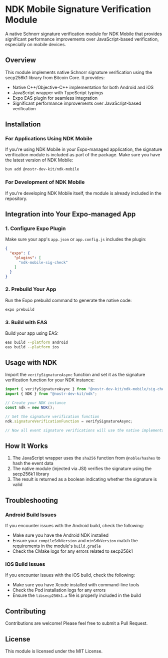 # NDK Mobile Signature Verification Module

A native Schnorr signature verification module for NDK Mobile that provides significant performance improvements over JavaScript-based verification, especially on mobile devices.

## Overview

This module implements native Schnorr signature verification using the secp256k1 library from Bitcoin Core. It provides:

- Native C++/Objective-C++ implementation for both Android and iOS
- JavaScript wrapper with TypeScript typings
- Expo EAS plugin for seamless integration
- Significant performance improvements over JavaScript-based verification

## Installation

### For Applications Using NDK Mobile

If you're using NDK Mobile in your Expo-managed application, the signature verification module is included as part of the package. Make sure you have the latest version of NDK Mobile:

```bash
bun add @nostr-dev-kit/ndk-mobile
```

### For Development of NDK Mobile

If you're developing NDK Mobile itself, the module is already included in the repository.

## Integration into Your Expo-managed App

### 1. Configure Expo Plugin

Make sure your app's `app.json` or `app.config.js` includes the plugin:

```json
{
  "expo": {
    "plugins": [
      "ndk-mobile-sig-check"
    ]
  }
}
```

### 2. Prebuild Your App

Run the Expo prebuild command to generate the native code:

```bash
expo prebuild
```

### 3. Build with EAS

Build your app using EAS:

```bash
eas build --platform android
eas build --platform ios
```

## Usage with NDK

Import the `verifySignatureAsync` function and set it as the signature verification function for your NDK instance:

```typescript
import { verifySignatureAsync } from "@nostr-dev-kit/ndk-mobile/sig-check-module";
import { NDK } from "@nostr-dev-kit/ndk";

// Create your NDK instance
const ndk = new NDK();

// Set the signature verification function
ndk.signatureVerificationFunction = verifySignatureAsync;

// Now all event signature verifications will use the native implementation
```

## How It Works

1. The JavaScript wrapper uses the `sha256` function from `@noble/hashes` to hash the event data
2. The native module (injected via JSI) verifies the signature using the secp256k1 library
3. The result is returned as a boolean indicating whether the signature is valid

## Troubleshooting

### Android Build Issues

If you encounter issues with the Android build, check the following:

- Make sure you have the Android NDK installed
- Ensure your `compileSdkVersion` and `minSdkVersion` match the requirements in the module's `build.gradle`
- Check the CMake logs for any errors related to secp256k1

### iOS Build Issues

If you encounter issues with the iOS build, check the following:

- Make sure you have Xcode installed with command-line tools
- Check the Pod installation logs for any errors
- Ensure the `libsecp256k1.a` file is properly included in the build

## Contributing

Contributions are welcome! Please feel free to submit a Pull Request.

## License

This module is licensed under the MIT License.